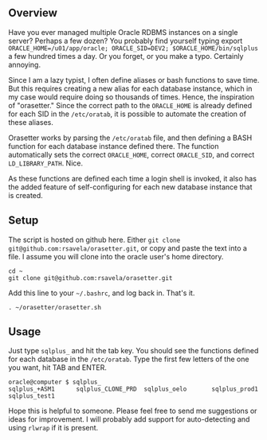 ## Overview

Have you ever managed multiple Oracle RDBMS instances on a single
server?  Perhaps a few dozen?  You probably find yourself typing
export `ORACLE_HOME=/u01/app/oracle; ORACLE_SID=DEV2;
$ORACLE_HOME/bin/sqlplus` a few hundred times a day.  Or you forget, or you
make a typo.  Certainly annoying.

Since I am a lazy typist, I often define aliases or bash functions to
save time.  But this requires creating a new alias for each database
instance, which in my case would require doing so thousands of
times. Hence, the inspiration of "orasetter."  Since the correct path
to the `ORACLE_HOME` is already defined for each SID in the `/etc/oratab`,
it is possible to automate the creation of these aliases.

Orasetter works by parsing the `/etc/oratab` file, and then defining a
BASH function for each database instance defined there.  The function
automatically sets the correct `ORACLE_HOME`, correct `ORACLE_SID`, and
correct `LD_LIBRARY_PATH`.  Nice.

As these functions are defined each time a login shell is invoked, it
also has the added feature of self-configuring for each new database
instance that is created.

## Setup

The script is hosted on github here.  Either `git clone git@github.com:rsavela/orasetter.git`,
or copy and paste the text into a file.  I assume you will clone into the
oracle user's home directory.

```
cd ~
git clone git@github.com:rsavela/orasetter.git
```

Add this line to your `~/.bashrc`, and log back in.  That's it.

```
. ~/orasetter/orasetter.sh
```

## Usage

Just type `sqlplus_`  and hit the tab key.  You should see the
functions defined for each database in the `/etc/oratab`.  Type the
first few letters of the one you want, hit TAB and ENTER.

```
oracle@computer $ sqlplus_
sqlplus_+ASM1      sqlplus_CLONE_PRD  sqlplus_oelo       sqlplus_prod1      sqlplus_test1  
```

Hope this is helpful to someone.  Please feel free to send me
suggestions or ideas for improvement.  I will probably add support for
auto-detecting and using `rlwrap` if it is present.
